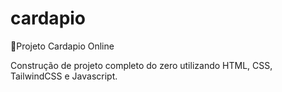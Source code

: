 # cardapio
🚀Projeto Cardapio Online

Construção de projeto completo do zero utilizando HTML, CSS, TailwindCSS e Javascript.
